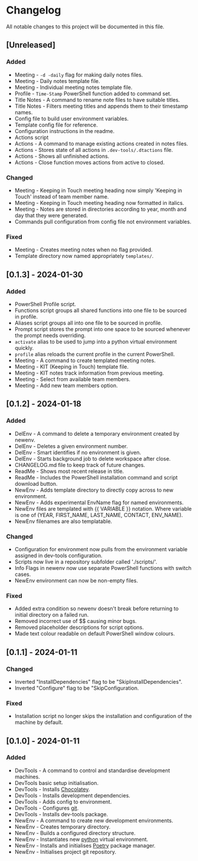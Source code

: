 <!-- / © Copyright 2024 Frankie Homewood <F.Homewood@outlook.com> -->
# Changelog

All notable changes to this project will be documented in this file.

## [Unreleased]
### Added
- Meeting - `-d -daily` flag for making daily notes files.
- Meeting - Daily notes template file.
- Meeting - Individual meeting notes template file.
- Profile - `Time-Stamp` PowerShell function added to command set.
- Title Notes - A command to rename note files to have suitable titles.
- Title Notes - Filters meeting titles and appends them to their timestamp names.
- Config file to build user environment variables.
- Template config file for reference.
- Configuration instructions in the readme.
- Actions script
- Actions - A command to manage existing actions created in notes files.
- Actions - Stores state of all actions in `.dev-tools/.dtactions` file.
- Actions - Shows all unfinished actions.
- Actions - Close function moves actions from active to closed.

### Changed
- Meeting - Keeping in Touch meeting heading now simply 'Keeping in Touch' instead of team member name.
- Meeting - Keeping in Touch meeting heading now formatted in italics.
- Meeting - Notes are stored in directories according to year, month and day that they were generated.
- Commands pull configuration from config file not environment variables.

### Fixed 
- Meeting - Creates meeting notes when no flag provided.
- Template directory now named appropriately `templates/`.


## [0.1.3] - 2024-01-30
### Added
- PowerShell Profile script.
- Functions script groups all shared functions into one file to be sourced in profile.
- Aliases script groups all into one file to be sourced in profile.
- Prompt script stores the prompt into one space to be sourced whenever the prompt needs overriding.
- `activate` alias to be used to jump into a python virtual environment quickly.
- `profile` alias reloads the current profile in the current PowerShell.
- Meeting - A command to create templated meeting notes.
- Meeting - KIT (Keeping in Touch) template file.
- Meeting - KIT notes track information from previous meeting.
- Meeting - Select from available team members.
- Meeting - Add new team members option.


## [0.1.2] - 2024-01-18
### Added
- DelEnv - A command to delete a temporary environment created by newenv.
- DelEnv - Deletes a given environment number.
- DelEnv - Smart identifies if no environment is given.
- DelEnv - Starts background job to delete workspace after close.
- CHANGELOG.md file to keep track of future changes.
- ReadMe - Shows most recent release in title.
- ReadMe - Includes the PowerShell installation command and script download button.
- NewEnv - Adds template directory to directly copy across to new environment.
- NewEnv - Adds experimental EnvName flag for named environments.
- NewEnv files are templated with {{ VARIABLE }} notation. Where variable is one of (YEAR, FIRST_NAME, LAST_NAME, CONTACT, ENV_NAME).
- NewEnv filenames are also templatable.

### Changed
- Configuration for environment now pulls from the environment variable assigned in dev-tools configuration.
- Scripts now live in a repository subfolder called './scripts/'.
- Info Flags in newenv now use separate PowerShell functions with switch cases.
- NewEnv environment can now be non-empty files.

### Fixed
- Added extra condition so newenv doesn't break before returning to initial directory on a failed run.
- Removed incorrect use of $$ causing minor bugs.
- Removed placeholder descriptions for script options.
- Made text colour readable on default PowerShell window colours.


## [0.1.1] - 2024-01-11
### Changed
- Inverted "InstallDependencies" flag to be "SkipInstallDependencies".
- Inverted "Configure" flag to be "SkipConfiguration.

### Fixed
- Installation script no longer skips the installation and configuration of the machine by default.


## [0.1.0] - 2024-01-11
### Added
- DevTools - A command to control and standardise development machines.
- DevTools basic setup initialisation.
- DevTools - Installs [Chocolatey](https://docs.chocolatey.org/en-us/).
- DevTools - Installs development dependencies.
- DevTools - Adds config to environment.
- DevTools - Configures [git](https://git-scm.com/doc).
- DevTools - Installs dev-tools package.
- NewEnv - A command to create new development environments.
- NewEnv - Creates temporary directory.
- NewEnv - Builds a configured directory structure.
- NewEnv - Instantiates new [python](https://docs.python.org/3/) virtual environment.
- NewEnv - Installs and initialises [Poetry](https://github.com/python-poetry/poetry) package manager.
- NewEnv - Initialises project git repository.
